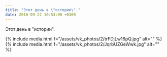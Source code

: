```yaml
---
title: "Этот день в \"истории\"."
date: 2016-09-22 10:53:00 +0300
---
```


Этот день в "истории".


{% include media.html f="/assets/vk_photos/2/trFDjLw16pQ.jpg" alt="" %}
{% include media.html f="/assets/vk_photos/2/JqrbUZGeWwk.jpg" alt="" %}
